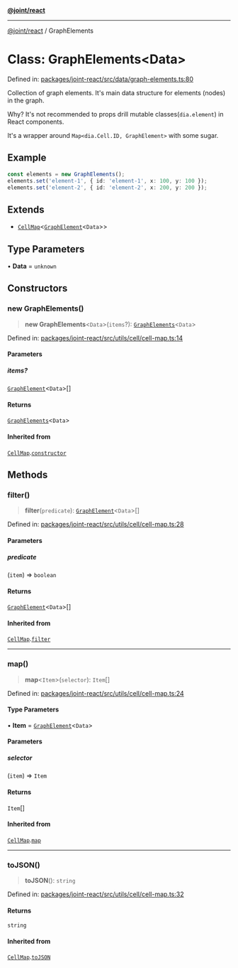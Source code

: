 [**@joint/react**](../README.md)

***

[@joint/react](../README.md) / GraphElements

# Class: GraphElements\<Data\>

Defined in: [packages/joint-react/src/data/graph-elements.ts:80](https://github.com/samuelgja/joint/blob/main/packages/joint-react/src/data/graph-elements.ts#L80)

Collection of graph elements.
It's main data structure for elements (nodes) in the graph.

Why? It's not recommended to props drill mutable classes(`dia.element`) in React components.

It's a wrapper around `Map<dia.Cell.ID, GraphElement>` with some sugar.

## Example

```ts
const elements = new GraphElements();
elements.set('element-1', { id: 'element-1', x: 100, y: 100 });
elements.set('element-2', { id: 'element-2', x: 200, y: 200 });
```

## Extends

- [`CellMap`](CellMap.md)\<[`GraphElement`](../interfaces/GraphElement.md)\<`Data`\>\>

## Type Parameters

• **Data** = `unknown`

## Constructors

### new GraphElements()

> **new GraphElements**\<`Data`\>(`items`?): [`GraphElements`](GraphElements.md)\<`Data`\>

Defined in: [packages/joint-react/src/utils/cell/cell-map.ts:14](https://github.com/samuelgja/joint/blob/main/packages/joint-react/src/utils/cell/cell-map.ts#L14)

#### Parameters

##### items?

[`GraphElement`](../interfaces/GraphElement.md)\<`Data`\>[]

#### Returns

[`GraphElements`](GraphElements.md)\<`Data`\>

#### Inherited from

[`CellMap`](CellMap.md).[`constructor`](CellMap.md#constructors)

## Methods

### filter()

> **filter**(`predicate`): [`GraphElement`](../interfaces/GraphElement.md)\<`Data`\>[]

Defined in: [packages/joint-react/src/utils/cell/cell-map.ts:28](https://github.com/samuelgja/joint/blob/main/packages/joint-react/src/utils/cell/cell-map.ts#L28)

#### Parameters

##### predicate

(`item`) => `boolean`

#### Returns

[`GraphElement`](../interfaces/GraphElement.md)\<`Data`\>[]

#### Inherited from

[`CellMap`](CellMap.md).[`filter`](CellMap.md#filter)

***

### map()

> **map**\<`Item`\>(`selector`): `Item`[]

Defined in: [packages/joint-react/src/utils/cell/cell-map.ts:24](https://github.com/samuelgja/joint/blob/main/packages/joint-react/src/utils/cell/cell-map.ts#L24)

#### Type Parameters

• **Item** = [`GraphElement`](../interfaces/GraphElement.md)\<`Data`\>

#### Parameters

##### selector

(`item`) => `Item`

#### Returns

`Item`[]

#### Inherited from

[`CellMap`](CellMap.md).[`map`](CellMap.md#map)

***

### toJSON()

> **toJSON**(): `string`

Defined in: [packages/joint-react/src/utils/cell/cell-map.ts:32](https://github.com/samuelgja/joint/blob/main/packages/joint-react/src/utils/cell/cell-map.ts#L32)

#### Returns

`string`

#### Inherited from

[`CellMap`](CellMap.md).[`toJSON`](CellMap.md#tojson)
